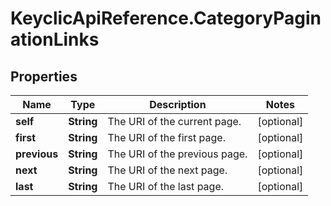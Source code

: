 # KeyclicApiReference.CategoryPaginationLinks

## Properties
Name | Type | Description | Notes
------------ | ------------- | ------------- | -------------
**self** | **String** | The URI of the current page. | [optional] 
**first** | **String** | The URI of the first page. | [optional] 
**previous** | **String** | The URI of the previous page. | [optional] 
**next** | **String** | The URI of the next page. | [optional] 
**last** | **String** | The URI of the last page. | [optional] 


